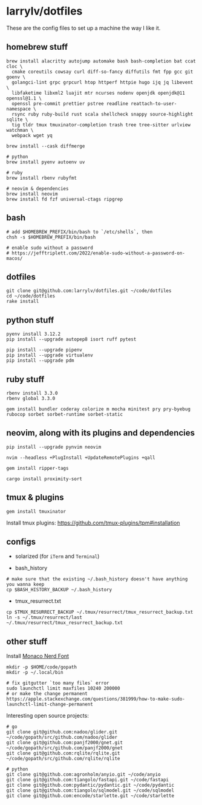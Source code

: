 # larrylv/dotfiles

These are the config files to set up a machine the way I like it.

## homebrew stuff

```
brew install alacritty autojump automake bash bash-completion bat ccat cloc \
  cmake coreutils cowsay curl diff-so-fancy diffutils fmt fpp gcc git goenv \
  golangci-lint grpc grpcurl htop httperf httpie hugo ijq jq libevent \
  libfaketime libxml2 luajit mtr ncurses nodenv openjdk openjdk@11 openssl@1.1 \
  openssl pre-commit prettier pstree readline reattach-to-user-namespace \
  rsync ruby ruby-build rust scala shellcheck snappy source-highlight sqlite \
  tig tldr tmux tmuxinator-completion trash tree tree-sitter urlview watchman \
  webpack wget yq

brew install --cask diffmerge

# python
brew install pyenv autoenv uv

# ruby
brew install rbenv rubyfmt

# neovim & dependencies
brew install neovim
brew install fd fzf universal-ctags ripgrep
```

## bash

```
# add $HOMEBREW_PREFIX/bin/bash to `/etc/shells`, then
chsh -s $HOMEBREW_PREFIX/bin/bash

# enable sudo without a password
# https://jefftriplett.com/2022/enable-sudo-without-a-password-on-macos/
```

## dotfiles

```
git clone git@github.com:larrylv/dotfiles.git ~/code/dotfiles
cd ~/code/dotfiles
rake install
```

## python stuff

```
pyenv install 3.12.2
pip install --upgrade autopep8 isort ruff pytest

pip install --upgrade pipenv
pip install --upgrade virtualenv
pip install --upgrade pdm
```

## ruby stuff

```
rbenv install 3.3.0
rbenv global 3.3.0

gem install bundler coderay colorize m mocha minitest pry pry-byebug rubocop sorbet sorbet-runtime sorbet-static
```

## neovim, along with its plugins and dependencies

```
pip install --upgrade pynvim neovim

nvim --headless +PlugInstall +UpdateRemotePlugins +qall

gem install ripper-tags

cargo install proximity-sort
```

## tmux & plugins

```
gem install tmuxinator
```

Install tmux plugins: https://github.com/tmux-plugins/tpm#installation

## configs

* solarized (for `iTerm` and `Terminal`)

* bash_history
```
# make sure that the existing ~/.bash_history doesn't have anything you wanna keep
cp $BASH_HISTORY_BACKUP ~/.bash_history
```

* tmux_resurrect.txt
```
cp $TMUX_RESURRECT_BACKUP ~/.tmux/resurrect/tmux_resurrect_backup.txt
ln -s ~/.tmux/resurrect/last ~/.tmux/resurrect/tmux_resurrect_backup.txt
```

## other stuff

Install [Monaco Nerd Font](https://github.com/larrylv/monaco-nerd-font/blob/main/Monaco%20Nerd%20Font%20Complete.otf)

```
mkdir -p $HOME/code/gopath
mkdir -p ~/.local/bin

# fix gitgutter `too many files` error
sudo launchctl limit maxfiles 10240 200000
# or make the change permanent
https://apple.stackexchange.com/questions/381999/how-to-make-sudo-launchctl-limit-change-permanent
```

Interesting open source projects:
```
# go
git clone git@github.com:nadoo/glider.git ~/code/gopath/src/github.com/nadoo/glider
git clone git@github.com:panjf2000/gnet.git ~/code/gopath/src/github.com/panjf2000/gnet
git clone git@github.com:rqlite/rqlite.git ~/code/gopath/src/github.com/rqlite/rqlite

# python
git clone git@github.com:agronholm/anyio.git ~/code/anyio
git clone git@github.com:tiangolo/fastapi.git ~/code/fastapi
git clone git@github.com:pydantic/pydantic.git ~/code/pydantic
git clone git@github.com:tiangolo/sqlmodel.git ~/code/sqlmodel
git clone git@github.com:encode/starlette.git ~/code/starlette
```
